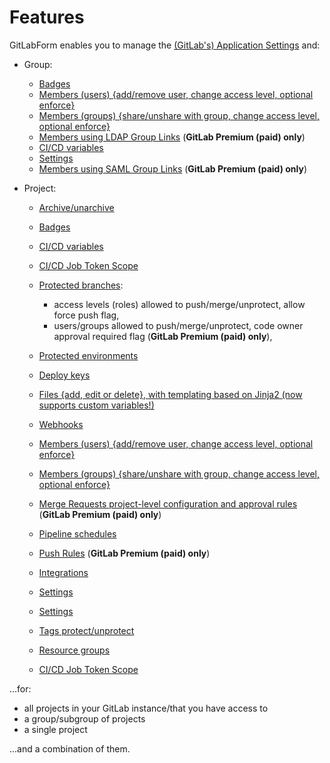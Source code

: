 # Features

GitLabForm enables you to manage the [(GitLab's) Application Settings](reference/settings.md#application-settings) and:

* Group:
    * [Badges](reference/badges.md#group-badges)
    * [Members (users) {add/remove user, change access level, optional enforce}](reference/members.md#group-members)
    * [Members (groups) {share/unshare with group, change access level, optional enforce}](reference/members.md#group-members)
    * [Members using LDAP Group Links](reference/group_ldap_links.md) (**GitLab Premium (paid) only**)
    * [CI/CD variables](reference/ci_cd_variables.md#group-cicd-variables)
    * [Settings](reference/settings.md#group-settings)
    * [Members using SAML Group Links](reference/group_saml_links.md) (**GitLab Premium (paid) only**)

* Project:
    * [Archive/unarchive](reference/archive_unarchive.md)
    * [Badges](reference/badges.md#project-badges)
    * [CI/CD variables](reference/ci_cd_variables.md#project-cicd-variables)
    * [CI/CD Job Token Scope](reference/job_token_scope.md)
    * [Protected branches](reference/protected_branches.md):
        * access levels (roles) allowed to push/merge/unprotect, allow force push flag,
        * users/groups allowed to push/merge/unprotect, code owner approval required flag (**GitLab Premium (paid) only**),
    * [Protected environments](reference/protected_environments.md)
    * [Deploy keys](reference/deploy_keys.md)
    * [Files {add, edit or delete}, with templating based on Jinja2 (now supports custom variables!)](reference/files.md)
    * [Webhooks](reference/webhooks.md)
    * [Members (users) {add/remove user, change access level, optional enforce}](reference/members.md#project-members)
    * [Members (groups) {share/unshare with group, change access level, optional enforce}](reference/members.md#project-members)
    * [Merge Requests project-level configuration and approval rules](reference/merge_requests.md) (**GitLab Premium (paid) only**)
    * [Pipeline schedules](reference/pipeline_schedules.md)
    * [Push Rules](reference/push_rules.md) (**GitLab Premium (paid) only**)
    * [Integrations](reference/integrations.md)
    * [Settings](reference/settings.md#project-settings)
    * [Settings](reference/topics.md#project-topics)

    * [Tags protect/unprotect](reference/tags_protection.md)
    * [Resource groups](reference/resource_groups.md)
    * [CI/CD Job Token Scope](reference/job_token_scope.md)

...for:

* all projects in your GitLab instance/that you have access to
* a group/subgroup of projects
* a single project

...and a combination of them.
